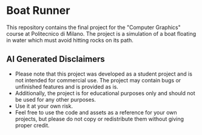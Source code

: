 # Boat Runner

This repository contains the final project for the "Computer Graphics" course at Politecnico di Milano. The project is a simulation of a boat floating in water which must avoid hitting rocks on its path.

## AI Generated Disclaimers

* Please note that this project was developed as a student project and is not intended for commercial use. The project may contain bugs or unfinished features and is provided as is.
* Additionally, the project is for educational purposes only and should not be used for any other purposes.
* Use it at your own risk.
* Feel free to use the code and assets as a reference for your own projects, but please do not copy or redistribute them without giving proper credit.